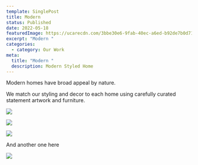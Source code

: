 ```yaml
---
template: SinglePost
title: Modern
status: Published
date: 2022-05-18
featuredImage: https://ucarecdn.com/3bbe30e6-9fab-40ec-a6ed-b92de7b0d711/
excerpt: "Modern "
categories:
  - category: Our Work
meta:
  title: "Modern "
  description: Modern Styled Home
---
```

Modern homes have broad appeal by nature. 

We match our styling and decor to each home using carefully curated statement artwork and furniture. 

![](https://ucarecdn.com/c70ca89d-94cf-48a6-883c-f6664171c77f/)

![](https://ucarecdn.com/5caef11d-0cdc-4cd9-836e-6673a009f45d/)



![](https://ucarecdn.com/4b2ed69c-90a2-4c44-bf22-3aea58f6416a/)

And another one here

![](https://ucarecdn.com/0852419f-6487-4204-bf44-73a8c76205a4/)